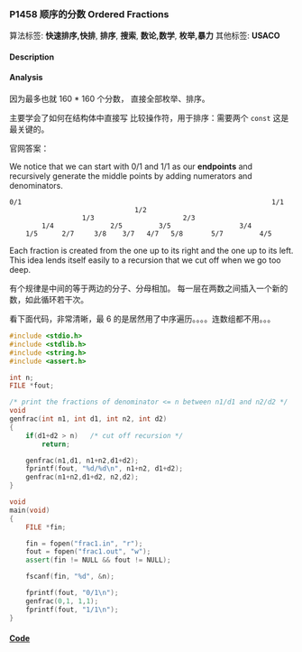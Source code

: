 
### P1458 顺序的分数 Ordered Fractions

算法标签: **快速排序,快排**, **排序**, **搜索**, **数论,数学**, **枚举,暴力**
其他标签: **USACO**

#### Description


#### Analysis

因为最多也就 160 * 160 个分数， 直接全部枚举、排序。

主要学会了如何在结构体中直接写 比较操作符，用于排序：需要两个 `const` 这是最关键的。

官网答案：

We notice that we can start with 0/1 and 1/1 as our **endpoints** and recursively generate the middle points by adding numerators and denominators.

```
0/1                                                              1/1
                               1/2
                  1/3                      2/3
        1/4              2/5         3/5                 3/4
    1/5      2/7     3/8    3/7   4/7   5/8       5/7         4/5
```

Each fraction is created from the one up to its right and the one up to its left. This idea lends itself easily to a recursion that we cut off when we go too deep.

有个规律是中间的等于两边的分子、分母相加。 每一层在两数之间插入一个新的数，如此循环若干次。

看下面代码，非常清晰，最 6 的是居然用了中序遍历。。。。连数组都不用。。。

```cpp
#include <stdio.h>
#include <stdlib.h>
#include <string.h>
#include <assert.h>

int n;
FILE *fout;

/* print the fractions of denominator <= n between n1/d1 and n2/d2 */
void
genfrac(int n1, int d1, int n2, int d2)
{
	if(d1+d2 > n)	/* cut off recursion */
		return;

	genfrac(n1,d1, n1+n2,d1+d2);
	fprintf(fout, "%d/%d\n", n1+n2, d1+d2);
	genfrac(n1+n2,d1+d2, n2,d2);
}

void
main(void)
{
	FILE *fin;

	fin = fopen("frac1.in", "r");
	fout = fopen("frac1.out", "w");
	assert(fin != NULL && fout != NULL);

	fscanf(fin, "%d", &n);

	fprintf(fout, "0/1\n");
	genfrac(0,1, 1,1);
	fprintf(fout, "1/1\n");
}
```

#### [Code](../../cpp/14/p1458.cpp)


